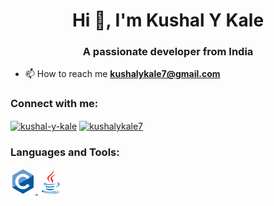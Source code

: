 <h1 align="center">Hi 👋, I'm Kushal Y Kale</h1>
<h3 align="center">A passionate developer from India</h3>

- 📫 How to reach me **kushalykale7@gmail.com**

<h3 align="left">Connect with me:</h3>
<p align="left">
<a href="https://linkedin.com/in/kushal-y-kale" target="blank"><img align="center" src="https://raw.githubusercontent.com/rahuldkjain/github-profile-readme-generator/master/src/images/icons/Social/linked-in-alt.svg" alt="kushal-y-kale" height="30" width="40" /></a>
<a href="https://www.leetcode.com/kushalykale7" target="blank"><img align="center" src="https://raw.githubusercontent.com/rahuldkjain/github-profile-readme-generator/master/src/images/icons/Social/leet-code.svg" alt="kushalykale7" height="30" width="40" /></a>
</p>

<h3 align="left">Languages and Tools:</h3>
<p align="left"> <a href="https://www.cprogramming.com/" target="_blank" rel="noreferrer"> <img src="https://raw.githubusercontent.com/devicons/devicon/master/icons/c/c-original.svg" alt="c" width="40" height="40"/> </a> <a href="https://www.java.com" target="_blank" rel="noreferrer"> <img src="https://raw.githubusercontent.com/devicons/devicon/master/icons/java/java-original.svg" alt="java" width="40" height="40"/> </a> </p>

